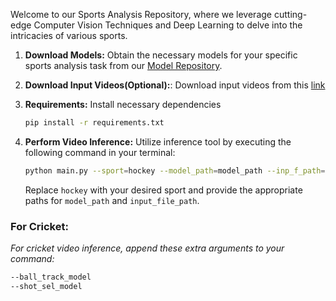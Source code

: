 Welcome to our Sports Analysis Repository, where we leverage cutting-edge Computer Vision Techniques and Deep Learning to delve into the intricacies of various sports.

1. **Download Models:** Obtain the necessary models for your specific sports analysis task from our [Model Repository](https://drive.google.com/drive/folders/1aL6ymtOGY3wFMvfnOFR2U5879onsMd1y?usp=sharing).

2. **Download Input Videos(Optional):**: Download input videos from this [link](https://drive.google.com/drive/folders/1VxnGADPKjf8Y6eEEw4FxUGwChvtNUW1s?usp=sharing)

3. **Requirements:** Install necessary dependencies
    ```bash
    pip install -r requirements.txt
    ``` 

4. **Perform Video Inference:** Utilize inference tool by executing the following command in your terminal:

    ```bash
    python main.py --sport=hockey --model_path=model_path --inp_f_path=input_file_path
    ```

    Replace `hockey` with your desired sport and provide the appropriate paths for `model_path` and `input_file_path`.

### For Cricket:
*For cricket video inference, append these extra arguments to your command:*

```bash
--ball_track_model
--shot_sel_model
